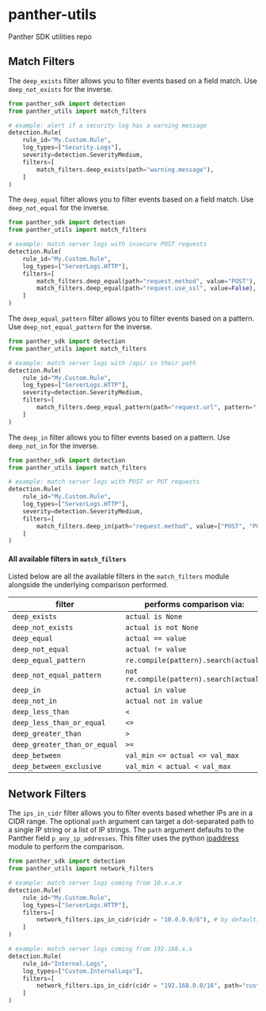 # panther-utils
Panther SDK utilities repo

## Match Filters

The `deep_exists` filter allows you to filter events based on a field match. Use `deep_not_exists` for the inverse.

```python
from panther_sdk import detection
from panther_utils import match_filters

# example: alert if a security log has a warning message
detection.Rule(
    rule_id="My.Custom.Rule",
    log_types=["Security.Logs"],
    severity=detection.SeverityMedium,
    filters=[
        match_filters.deep_exists(path="warning.message"),
    ]
)
```


The `deep_equal` filter allows you to filter events based on a field match. Use `deep_not_equal` for the inverse.

```python
from panther_sdk import detection
from panther_utils import match_filters

# example: match server logs with insecure POST requests
detection.Rule(
    rule_id="My.Custom.Rule",
    log_types=["ServerLogs.HTTP"],
    filters=[
        match_filters.deep_equal(path="request.method", value="POST"),
        match_filters.deep_equal(path="request.use_ssl", value=False),
    ]
)
```

The `deep_equal_pattern` filter allows you to filter events based on a pattern. Use `deep_not_equal_pattern` for the inverse.

```python
from panther_sdk import detection
from panther_utils import match_filters

# example: match server logs with /api/ in their path
detection.Rule(
    rule_id="My.Custom.Rule",
    log_types=["ServerLogs.HTTP"],
    severity=detection.SeverityMedium,
    filters=[
        match_filters.deep_equal_pattern(path="request.url", pattern=".+\/api\/.+"),
    ]
)
```

The `deep_in` filter allows you to filter events based on a pattern. Use `deep_not_in` for the inverse.

```python
from panther_sdk import detection
from panther_utils import match_filters

# example: match server logs with POST or PUT requests
detection.Rule(
    rule_id="My.Custom.Rule",
    log_types=["ServerLogs.HTTP"],
    severity=detection.SeverityMedium,
    filters=[
        match_filters.deep_in(path="request.method", value=["POST", "PUT"]),
    ]
)
```

#### All available filters in `match_filters`
Listed below are all the available filters in the `match_filters` module alongside the underlying comparison performed. 

| filter                       | performs comparison via:                 |
|------------------------------|------------------------------------------|
| `deep_exists`                | `actual is None`                         |
| `deep_not_exists`            | `actual is not None`                     |
| `deep_equal`                 | `actual == value`                        |
| `deep_not_equal`             | `actual != value`                        |
| `deep_equal_pattern`         | `re.compile(pattern).search(actual)`     |
| `deep_not_equal_pattern`     | `not re.compile(pattern).search(actual)` |
| `deep_in`                    | `actual in value`                        |
| `deep_not_in`                | `actual not in value`                    |
| `deep_less_than`             | `<`                                      |
| `deep_less_than_or_equal`    | `<=`                                     |
| `deep_greater_than`          | `>`                                      |
| `deep_greater_than_or_equal` | `>=`                                     |
| `deep_between`               | `val_min <= actual <= val_max`           |
| `deep_between_exclusive`     | `val_min < actual < val_max`             |

## Network Filters
The `ips_in_cidr` filter allows you to filter events based whether IPs are in a CIDR range. The optional `path` argument can target a dot-separated path to a single IP string or a list of IP strings. The `path` argument defaults to the Panther field `p_any_ip_addresses`. This filter uses the python [ipaddress](https://docs.python.org/3.9/library/ipaddress.html#) module to perform the comparison.

```python
from panther_sdk import detection
from panther_utils import network_filters

# example: match server logs coming from 10.x.x.x
detection.Rule(
    rule_id="My.Custom.Rule",
    log_types=["ServerLogs.HTTP"],
    filters=[
        network_filters.ips_in_cidr(cidr = "10.0.0.0/8"), # by default, source IPs from p_any_ip_addresses
    ]
)

# example: match server logs coming from 192.168.x.x
detection.Rule(
    rule_id="Internal.Logs",
    log_types=["Custom.InternalLogs"],
    filters=[
        network_filters.ips_in_cidr(cidr = "192.168.0.0/16", path="custom.path.to.ips"), 
    ]
)
```
